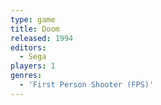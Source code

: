 ```yaml
---
type: game
title: Doom
released: 1994
editors: 
  - Sega
players: 1
genres:
  - 'First Person Shooter (FPS)'
---
```

